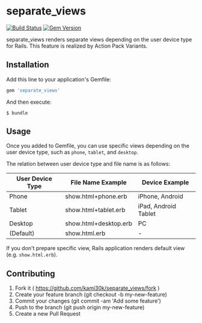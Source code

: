 # separate_views

[![Build Status](https://travis-ci.org/kami30k/separate_views.svg)](https://travis-ci.org/kami30k/separate_views)
[![Gem Version](https://badge.fury.io/rb/separate_views.svg)](http://badge.fury.io/rb/separate_views)

separate_views renders separate views depending on the user device type for Rails.
This feature is realized by Action Pack Variants.

## Installation

Add this line to your application's Gemfile:

```ruby
gem 'separate_views'
```

And then execute:

```
$ bundle
```

## Usage

Once you added to Gemfile, you can use specific views depending on the user device type, such as `phone`, `tablet`, and `desktop`.

The relation between user device type and file name is as follows:

| User Device Type | File Name Example | Device Example |
| --- | --- | --- |
| Phone | show.html+phone.erb | iPhone, Android |
| Tablet | show.html+tablet.erb | iPad, Android Tablet |
| Desktop | show.html+desktop.erb | PC |
| (Default) | show.html.erb | - |

If you don't prepare specific view, Rails application renders default view (e.g. `show.html.erb`).

## Contributing

1. Fork it ( https://github.com/kami30k/separate_views/fork )
2. Create your feature branch (git checkout -b my-new-feature)
3. Commit your changes (git commit -am 'Add some feature')
4. Push to the branch (git push origin my-new-feature)
5. Create a new Pull Request
